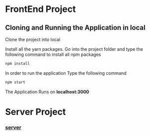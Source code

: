 # FrontEnd Project

## Cloning and Running the Application in local

Clone the project into local

Install all the yarn packages. Go into the project folder and type the following command to install all npm packages

```bash
npm install
```

In order to run the application Type the following command

```bash
npm start
```

The Application Runs on **localhost:3000**

# Server Project
### [server](https://github.com/tuanla99/covid_papers/tree/master/backend/system_integration)
